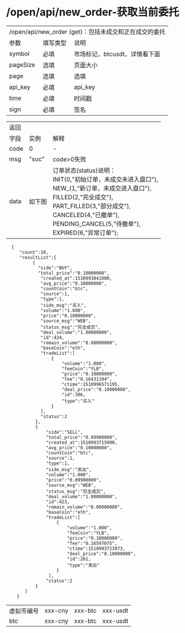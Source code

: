 # /open/api/new_order-获取当前委托
<table>
    <tr><td colspan="3">/open/api/new_order (get)：包括未成交和正在成交的委托</td></tr>
    <tr><td>参数</td><td>填写类型</td><td>说明</td></tr>
    <tr><td>symbol </td><td>必填 </td><td>市场标记，btcusdt，详情看下面</td></tr>
    <tr><td>pageSize </td><td>选填 </td><td>页面大小</td></tr>
    <tr><td>page </td><td>选填 </td><td>选填 </td></tr>
    <tr><td>api_key </td><td>必填</td><td>api_key</td></tr>
    <tr><td>time</td><td>必填</td><td>时间戳</td></tr>
    <tr><td>sign </td><td>必填</td><td>签名</td></tr>
</table>

<table>
    <tr><td colspan="3">返回</td></tr>
    <tr><td>字段</td><td>实例</td><td>解释</td></tr>
    <tr><td>code </td><td>0</td><td>-</td></tr>
    <tr><td>msg </td><td>"suc" </td><td>code>0失败</td></tr>
    <tr><td>data </td><td>如下图 </td>
        <td>
            订单状态(status)说明：<br/>
            INIT(0,"初始订单，未成交未进入盘口"), <br/>
            NEW_(1,"新订单，未成交进入盘口"), <br/>
            FILLED(2,"完全成交"), <br/>
            PART_FILLED(3,"部分成交"), <br/>
            CANCELED(4,"已撤单"), <br/>
            PENDING_CANCEL(5,"待撤单"), <br/>
            EXPIRED(6,"异常订单"); <br/>
         </td>
    </tr>
</table>

```
  {
     "count":10,
     "resultList":[
          {
            "side":"BUY",
            "total_price":"0.10000000",
             "created_at":1510993841000,
             "avg_price":"0.10000000",
             "countCoin":"btc",
             "source":1,
             "type":1,
             "side_msg":"买入",
             "volume":"1.000",
             "price":"0.10000000",
             "source_msg":"WEB",
             "status_msg":"完全成交",
             "deal_volume":"1.00000000",
             "id":424,
             "remain_volume":"0.00000000",
             "baseCoin":"eth",
             "tradeList":[
                 {
                     "volume":"1.000",
                     "feeCoin":"YLB",
                     "price":"0.10000000",
                     "fee":"0.16431104",
                     "ctime":1510996571195,
                     "deal_price":"0.10000000",
                     "id":306,
                     "type":"买入"
                 }
             ],
             "status":2
           },
           {
               "side":"SELL",
               "total_price":"0.09900000",
               "created_at":1510993715000,
               "avg_price":"0.10000000",
               "countCoin":"btc",
               "source":1,
               "type":1,
               "side_msg":"卖出",
               "volume":"1.000",
               "price":"0.09900000",
               "source_msg":"WEB",
               "status_msg":"完全成交",
               "deal_volume":"1.00000000",
               "id":423,
               "remain_volume":"0.00000000",
               "baseCoin":"eth",
               "tradeList":[
                   {
                       "volume":"1.000",
                       "feeCoin":"YLB",
                       "price":"0.10000000",
                       "fee":"0.16597075",
                       "ctime":1510993723973,
                       "deal_price":"0.10000000",
                       "id":261,
                       "type":"卖出"
                   }
                ],
               "status":2
           }
       ]
    }

```

<table>
    <tr><td>虚拟币编号</td><td>xxx-cny</td><td>xxx-btc</td><td>xxx-usdt</td></tr>
    <tr><td>btc</td><td>xxx-cny</td><td>xxx-btc</td><td>xxx-usdt</td></tr>
</table>
